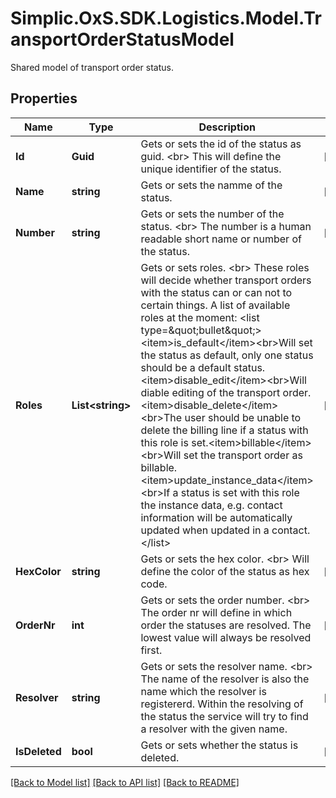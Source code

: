 # Simplic.OxS.SDK.Logistics.Model.TransportOrderStatusModel
Shared model of transport order status.

## Properties

Name | Type | Description | Notes
------------ | ------------- | ------------- | -------------
**Id** | **Guid** | Gets or sets the id of the status as guid.  &lt;br&gt;  This will define the unique identifier of the status.   | [optional] 
**Name** | **string** | Gets or sets the namme of the status. | [optional] 
**Number** | **string** | Gets or sets the number of the status.  &lt;br&gt;  The number is a human readable short name or number of the status.   | [optional] 
**Roles** | **List&lt;string&gt;** | Gets or sets roles.  &lt;br&gt;  These roles will decide whether transport orders with the status can or can not to certain things.    A list of available roles at the moment:  &lt;list type&#x3D;\&quot;bullet\&quot;&gt;&lt;item&gt;is_default&lt;/item&gt;&lt;br&gt;Will set the status as default, only one status should be a default status.&lt;item&gt;disable_edit&lt;/item&gt;&lt;br&gt;Will diable editing of the transport order.&lt;item&gt;disable_delete&lt;/item&gt;&lt;br&gt;The user should be unable to delete the billing line if a status with this role is set.&lt;item&gt;billable&lt;/item&gt;&lt;br&gt;Will set the transport order as billable.&lt;item&gt;update_instance_data&lt;/item&gt;&lt;br&gt;If a status is set with this role the instance data, e.g. contact information will be automatically  updated when updated in a contact.&lt;/list&gt; | [optional] 
**HexColor** | **string** | Gets or sets the hex color.  &lt;br&gt;  Will define the color of the status as hex code.   | [optional] 
**OrderNr** | **int** | Gets or sets the order number.  &lt;br&gt;  The order nr will define in which order the statuses are resolved.     The lowest value will always be resolved first. | [optional] 
**Resolver** | **string** | Gets or sets the resolver name.  &lt;br&gt;  The name of the resolver is also the name which the resolver is registererd.     Within the resolving of the status the service will try to find a resolver with the given name. | [optional] 
**IsDeleted** | **bool** | Gets or sets whether the status is deleted. | [optional] 

[[Back to Model list]](../README.md#documentation-for-models) [[Back to API list]](../README.md#documentation-for-api-endpoints) [[Back to README]](../README.md)

